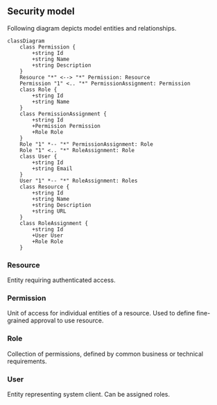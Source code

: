 ## Security model
Following diagram depicts model entities and relationships.

```mermaid
classDiagram
    class Permission {
        +string Id
        +string Name
        +string Description
    }
    Resource "*" <--> "*" Permission: Resource
    Permission "1" <.. "*" PermissionAssignment: Permission
    class Role {
        +string Id
        +string Name        
    }
    class PermissionAssignment {
        +string Id
        +Permission Permission
        +Role Role
    }
    Role "1" *-- "*" PermissionAssignment: Role
    Role "1" <.. "*" RoleAssignment: Role
    class User {
        +string Id
        +string Email
    }
    User "1" *-- "*" RoleAssignment: Roles
    class Resource {
        +string Id
        +string Name
        +string Description
        +string URL
    }    
    class RoleAssignment {
        +string Id
        +User User
        +Role Role
    }
```

### Resource
Entity requiring authenticated access.
### Permission
Unit of access for individual entities of a resource. Used to define fine-grained approval to use resource.
### Role
Collection of permissions, defined by common business or technical requirements.
### User
Entity representing system client. Can be assigned roles.
